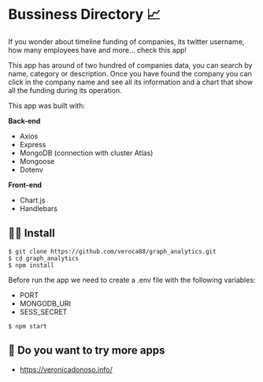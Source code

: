 # Bussiness Directory 📈

If you wonder about timeline funding of companies, its twitter username, how many employees have and more... check this app!

This app has around of two hundred of companies data, you can search by name, category or description. Once you have found the company you can click in the company name and see all its information and a chart that show all the funding during its operation. 

This app was built with: 

**Back-end**
- Axios
- Express
- MongoDB (connection with cluster Atlas)
- Mongoose
- Dotenv 


**Front-end**
- Chart.js
- Handlebars
 
## 🏃‍♀️ Install 

```
$ git clone https://github.com/veroca88/graph_analytics.git
$ cd graph_analytics
$ npm install 
```

Before run the app we need to create a .env file with the following variables:

- PORT
- MONGODB_URI
- SESS_SECRET
```
$ npm start 
```

## 🍫 Do you want to try more apps 

- https://veronicadonoso.info/  